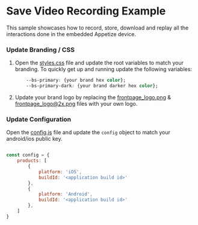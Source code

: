 # Save Video Recording Example

This sample showcases how to record, store, download and replay all the interactions done in the embedded Appetize device.


### Update Branding / CSS

1. Open the [styles.css](css/styles.css) file and update the root variables to match your branding. To quickly get up and running update the following variables:

    ```css
        --bs-primary: {your brand hex color};
        --bs-primary-dark: {your brand darker hex color};
    ```

2. Update your brand logo by replacing the [frontpage_logo.png](i/frontpage_logo.png) & [frontpage_logo@2x.png](i/frontpage_logo@2x.png) files with your own logo.

### Update Configuration

Open the [config.js](js/config.js) file and update the `config` object to match your android/ios public key.

```js

const config = {
    products: [
        {
            platform: 'iOS',
            buildId: '<application build id>'
        },
        {
            platform: 'Android',
            buildId: '<application build id>'
        },
    ]
}
```